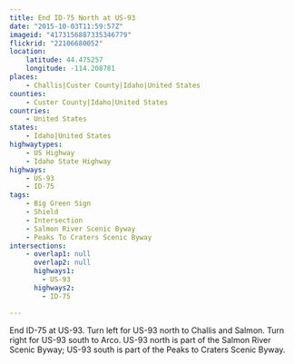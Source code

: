 ```yaml
---
title: End ID-75 North at US-93
date: "2015-10-03T11:59:57Z"
imageid: "4173156887335346779"
flickrid: "22106680052"
location:
    latitude: 44.475257
    longitude: -114.208781
places:
    - Challis|Custer County|Idaho|United States
counties:
    - Custer County|Idaho|United States
countries:
    - United States
states:
    - Idaho|United States
highwaytypes:
    - US Highway
    - Idaho State Highway
highways:
    - US-93
    - ID-75
tags:
    - Big Green Sign
    - Shield
    - Intersection
    - Salmon River Scenic Byway
    - Peaks To Craters Scenic Byway
intersections:
    - overlap1: null
      overlap2: null
      highways1:
        - US-93
      highways2:
        - ID-75

---
```

End ID-75 at US-93.  Turn left for US-93 north to Challis and Salmon.  Turn right for US-93 south to Arco.  US-93 north is part of the Salmon River Scenic Byway; US-93 south is part of the Peaks to Craters Scenic Byway.